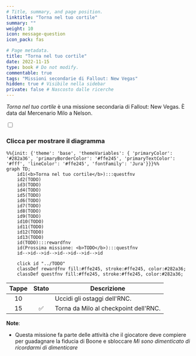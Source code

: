 ```yaml
---
# Title, summary, and page position.
linktitle: "Torna nel tuo cortile"
summary: ""
weight: 10
icon: message-question
icon_pack: fas

# Page metadata.
title: "Torna nel tuo cortile"
date: 2022-11-15
type: book # Do not modify.
commentable: true
tags: "Missioni secondarie di Fallout: New Vegas"
hidden: true # Visibile nella sidebar
private: false # Nascosto dalle ricerche
---
```


<div class="fnv">


*Torna nel tuo cortile* è una missione secondaria di Fallout: New Vegas. È data dal Mercenario Milo a Nelson.


<section class="chart-collapse">
<input type="checkbox" name="collapse2" id="handle2">
<h3 class="handle">
<label for="handle2">Clicca per mostrare il diagramma</label>
</h3>
<div class="content">

```mermaid
%%{init: {'theme': 'base', 'themeVariables': { 'primaryColor': '#282a36', 'primaryBorderColor': '#ffe245', 'primaryTextColor': '#fff', 'lineColor': '#ffe245', 'fontFamily': 'Jura'}}}%%
graph TD;
    id1(<b>Torna nel tuo cortile</b>):::questfnv
    id2(TODO)
    id3(TODO)
    id4(TODO)
    id5(TODO)
    id6(TODO)
    id7(TODO) 
    id8(TODO)
    id9(TODO)
    id10(TODO)
    id11(TODO)
    id12(TODO)
    id13(TODO) 
    id(TODO):::rewardfnv
    id(Prossima missione: <b>TODO</b>):::questfnv
    id-->id-->id-->id-->id-->id-->id
    
    click id "../TODO"
    classDef rewardfnv fill:#ffe245, stroke:#ffe245, color:#282a36;
    classDef questfnv fill:#ffe245, stroke:#ffe245, color:#282a36;
```

</div>
</section>

| Tappe |       Stato        | Descrizione |
|:-----:|:------------------:| ----------- |
|                           10                          |            | Uccidi gli ostaggi dell'RNC.                                                                                                                                                |
|                           15                          | :white_check_mark: | Torna da Milo al checkpoint dell'RNC.                                                                                                                                       |





**Note**:
- Questa missione fa parte delle attività che il giocatore deve compiere per guadagnare la fiducia di Boone e sbloccare *Mi sono dimenticato di ricordarmi di dimenticare*


</div>


